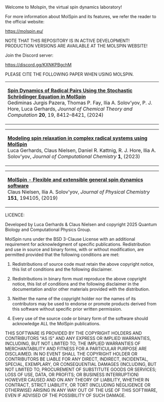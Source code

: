 Welcome to Molspin, the virtual spin dynamics laboratory!

For more information about MolSpin and its features, we refer the reader to the official website:

https://molspin.eu/

NOTE THAT THIS REPOSITORY IS IN ACTIVE DEVELOPMENT! PRODUCTION VERSIONS ARE AVAILABLE AT THE MOLSPIN WEBSITE!

Join the Discord server:

https://discord.gg/KXNKPBgchM

PLEASE CITE THE FOLLOWING PAPER WHEN USING MOLSPIN.

<table>
	<tr>
		<td>
			<p>
				<a href="https://doi.org/10.1021/acs.jctc.4c00361" target="_blank">
					<b>Spin Dynamics of Radical Pairs Using the Stochastic Schrödinger Equation in MolSpin</b>
				</a><br />
				Gediminas Jurgis Pazera, Thomas P. Fay, Ilia A. Solov’yov, P. J. Hore, Luca Gerhards, <i>Journal of Chemical Theory and Computation </i> <b>20</b>, 19, 8412–8421, (2024)
			</p>
		</td>
	</tr>
</table>

<table>
	<tr>
		<td>
			<p>
				<a href="https://doi.org/10.1002/jcc.27120" target="_blank">
					<b>Modeling spin relaxation in complex radical systems using MolSpin</b>
				</a><br />
				Luca Gerhards, Claus Nielsen, Daniel R. Kattnig, R. J. Hore,  Ilia A. Solov'yov, <i>Journal of Computational Chemistry </i> <b>1</b>, (2023)
			</p>
		</td>
	</tr>
</table>


<table>
	<tr>
		<td>
			<p>
				<a href="https://doi.org/10.1063/1.5125043" target="_blank">
					<b>MolSpin - Flexible and extensible general spin dynamics software</b>
				</a><br />
				Claus Nielsen, Ilia A. Solov'yov, <i>Journal of Physical Chemistry</i> <b>151</b>, 194105, (2019)
			</p>
		</td>
	</tr>
</table>



LICENCE:

Developed by Luca Gerhards & Claus Nielsen and copyright 2025 Quantum Biology and Computational Physics Group.

MolSpin runs under the BSD 3-Clause License with an additional requirement for acknowledgment of specific publications.
Redistribution and use in source and binary forms, with or without modification, are permitted provided that the following conditions are met:

1. Redistributions of source code must retain the above copyright notice, this list of conditions and the following disclaimer.

2. Redistributions in binary form must reproduce the above copyright notice, this list of conditions and the following disclaimer in the documentation and/or other materials provided with the distribution.

3. Neither the name of the copyright holder nor the names of its contributors may be used to endorse or promote products derived from this software without specific prior written permission.

4. Every use of the source code or binary form of the software should acknowledge ALL the MolSpin publications.

THIS SOFTWARE IS PROVIDED BY THE COPYRIGHT HOLDERS AND CONTRIBUTORS "AS IS" AND ANY EXPRESS OR IMPLIED WARRANTIES, INCLUDING, BUT NOT LIMITED TO, THE IMPLIED WARRANTIES OF MERCHANTABILITY AND FITNESS FOR A PARTICULAR PURPOSE ARE DISCLAIMED. IN NO EVENT SHALL THE COPYRIGHT HOLDER OR CONTRIBUTORS BE LIABLE FOR ANY DIRECT, INDIRECT, INCIDENTAL, SPECIAL, EXEMPLARY, OR CONSEQUENTIAL DAMAGES (INCLUDING, BUT NOT LIMITED TO, PROCUREMENT OF SUBSTITUTE GOODS OR SERVICES; LOSS OF USE, DATA, OR PROFITS; OR BUSINESS INTERRUPTION) HOWEVER CAUSED AND ON ANY THEORY OF LIABILITY, WHETHER IN CONTRACT, STRICT LIABILITY, OR TORT (INCLUDING NEGLIGENCE OR OTHERWISE) ARISING IN ANY WAY OUT OF THE USE OF THIS SOFTWARE, EVEN IF ADVISED OF THE POSSIBILITY OF SUCH DAMAGE.

